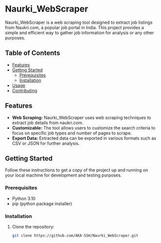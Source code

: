 # Naurki_WebScraper

Naurki_WebScraper is a web scraping tool designed to extract job listings from Naukri.com, a popular job portal in India. This project provides a simple and efficient way to gather job information for analysis or any other purposes.

## Table of Contents

- [Features](#features)
- [Getting Started](#getting-started)
  - [Prerequisites](#prerequisites)
  - [Installation](#installation)
- [Usage](#usage)
- [Contributing](#contributing)

## Features

- **Web Scraping:** Naurki_WebScraper uses web scraping techniques to extract job details from naukri.com.
- **Customizable:** The tool allows users to customize the search criteria to focus on specific job types and number of pages to scrape.
- **Export Data:** Extracted data can be exported in various formats such as CSV or JSON for further analysis.

## Getting Started

Follow these instructions to get a copy of the project up and running on your local machine for development and testing purposes.

### Prerequisites

- Python 3.10
- pip (python package installer)

### Installation

1. Clone the repository:

   ```bash
   git clone https://github.com/AKA-SSH/Naurki_WebScraper.git
